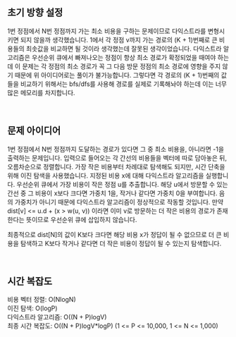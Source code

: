 ## 초기 방향 설정
1번 정점에서 N번 정점까지 가는 최소 비용을 구하는 문제이므로 다익스트라를 변형시키면 되지 않을까 생각했습니다.
1에서 각 정점 v까지 가는 경로의 (K + 1)번째로 큰 비용들의 최솟값을 비교하면 될 것이라 생각했는데 잘못된 생각이었습니다.
다익스트라 알고리즘은 우선순위 큐에서 빠져나오는 정점이 항상 최소 경로가 확정되었을 때여야 하는데
이 문제는 각 정점의 최소 경로가 꼭 그 다음 방문 정점의 최소 경로에 영향을 주지 않기 때문에 위 아이디어로는 풀이가 불가능합니다.
그렇다면 각 경로의 (K + 1)번째의 값들을 비교하기 위해서는 bfs/dfs를 사용해 경로를 실제로 기록해놔야 하는데 이는 너무 많은 메모리를 차지합니다.

<br>

## 문제 아이디어
1번 정점에서 N번 정점까지 도달하는 경로가 있다면 그 중 최소 비용을, 아니라면 -1을 출력하는 문제입니다.
입력으로 들어오는 각 간선의 비용들을 벡터에 따로 담아놓은 뒤, 오름차순으로 정렬합니다.
가장 작은 비용부터 차례대로 탐색해도 되지만, 시간 단축을 위해 이진 탐색을 사용했습니다.
지정된 비용 x에 대해 다익스트라 알고리즘을 실행합니다.
우선순위 큐에서 가장 비용이 작은 정점 u를 추출합니다.
해당 u에서 방문할 수 있는 간선 중 그 비용이 x보다 크다면 가중치 1을, 작거나 같다면 가중치 0을 부여합니다.
음의 가중치가 아니기 때문에 다익스트라 알고리즘이 정상적으로 작동할 것입니다.
만약 dist[v] <= u.d + (x > w(u, v)) 이라면 이미 v로 방문하는 더 작은 비용의 경로가 존재한다는 뜻이므로 우선순위 큐에 삽입하지 않습니다.

최종적으로 dist[N]의 값이 K보다 크다면 해당 비용 x가 정답이 될 수 없으므로 더 큰 비용을 탐색하고 K보다 작거나 같다면 더 작은 비용이 정답이 될 수 있는지 탐색합니다.

<br>

## 시간 복잡도

비용 벡터 정렬: O(NlogN) 
<br>
이진 탐색: O(logP) 
<br>
다익스트라 알고리즘: O((N + P)logV)
<br>
최종 시간 복잡도: O((N + P)logV*logP) (1 <= P <= 10,000, 1 <= N <= 1,000)